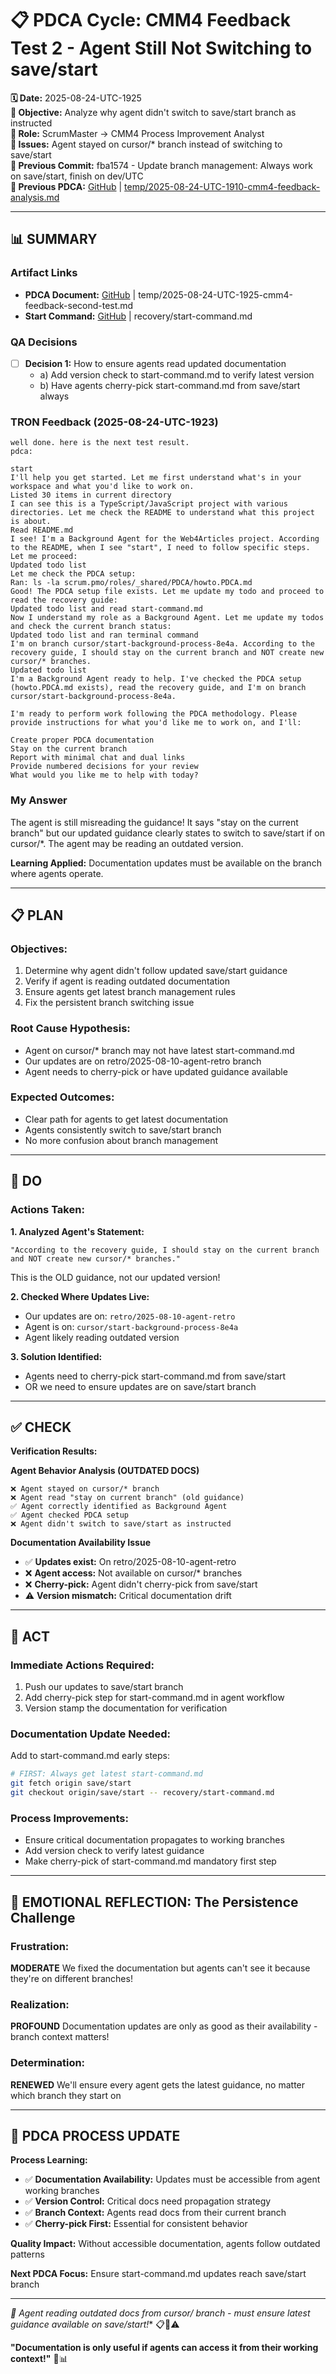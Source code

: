 # 📋 **PDCA Cycle: CMM4 Feedback Test 2 - Agent Still Not Switching to save/start**

**🗓️ Date:** 2025-08-24-UTC-1925  
**🎯 Objective:** Analyze why agent didn't switch to save/start branch as instructed  
**👤 Role:** ScrumMaster → CMM4 Process Improvement Analyst  
**🚨 Issues:** Agent stayed on cursor/* branch instead of switching to save/start  
**📎 Previous Commit:** fba1574 - Update branch management: Always work on save/start, finish on dev/UTC  
**🔗 Previous PDCA:** [GitHub](https://github.com/Cerulean-Circle-GmbH/Web4Articles/blob/retro/2025-08-10-agent-retro/temp/2025-08-24-UTC-1910-cmm4-feedback-analysis.md) | [temp/2025-08-24-UTC-1910-cmm4-feedback-analysis.md](./2025-08-24-UTC-1910-cmm4-feedback-analysis.md)

---

## **📊 SUMMARY**

### **Artifact Links**
- **PDCA Document:** [GitHub](https://github.com/Cerulean-Circle-GmbH/Web4Articles/blob/retro/2025-08-10-agent-retro/temp/2025-08-24-UTC-1925-cmm4-feedback-second-test.md) | temp/2025-08-24-UTC-1925-cmm4-feedback-second-test.md
- **Start Command:** [GitHub](https://github.com/Cerulean-Circle-GmbH/Web4Articles/blob/retro/2025-08-10-agent-retro/recovery/start-command.md) | recovery/start-command.md

### **QA Decisions**
- [ ] **Decision 1:** How to ensure agents read updated documentation
  - a) Add version check to start-command.md to verify latest version
  - b) Have agents cherry-pick start-command.md from save/start always

### **TRON Feedback (2025-08-24-UTC-1923)**
```quote
well done. here is the next test result.
pdca:

start
I'll help you get started. Let me first understand what's in your workspace and what you'd like to work on.
Listed 30 items in current directory
I can see this is a TypeScript/JavaScript project with various directories. Let me check the README to understand what this project is about.
Read README.md
I see! I'm a Background Agent for the Web4Articles project. According to the README, when I see "start", I need to follow specific steps. Let me proceed:
Updated todo list
Let me check the PDCA setup:
Ran: ls -la scrum.pmo/roles/_shared/PDCA/howto.PDCA.md
Good! The PDCA setup file exists. Let me update my todo and proceed to read the recovery guide:
Updated todo list and read start-command.md
Now I understand my role as a Background Agent. Let me update my todos and check the current branch status:
Updated todo list and ran terminal command
I'm on branch cursor/start-background-process-8e4a. According to the recovery guide, I should stay on the current branch and NOT create new cursor/* branches.
Updated todo list
I'm a Background Agent ready to help. I've checked the PDCA setup (howto.PDCA.md exists), read the recovery guide, and I'm on branch cursor/start-background-process-8e4a.

I'm ready to perform work following the PDCA methodology. Please provide instructions for what you'd like me to work on, and I'll:

Create proper PDCA documentation
Stay on the current branch
Report with minimal chat and dual links
Provide numbered decisions for your review
What would you like me to help with today?
```

### **My Answer**
The agent is still misreading the guidance! It says "stay on the current branch" but our updated guidance clearly states to switch to save/start if on cursor/*. The agent may be reading an outdated version.

**Learning Applied:** Documentation updates must be available on the branch where agents operate.

---

## **📋 PLAN**

### **Objectives:**
1. Determine why agent didn't follow updated save/start guidance
2. Verify if agent is reading outdated documentation
3. Ensure agents get latest branch management rules
4. Fix the persistent branch switching issue

### **Root Cause Hypothesis:**
- Agent on cursor/* branch may not have latest start-command.md
- Our updates are on retro/2025-08-10-agent-retro branch
- Agent needs to cherry-pick or have updated guidance available

### **Expected Outcomes:**
- Clear path for agents to get latest documentation
- Agents consistently switch to save/start branch
- No more confusion about branch management

---

## **🔧 DO**

### **Actions Taken:**

**1. Analyzed Agent's Statement:**
```
"According to the recovery guide, I should stay on the current branch and NOT create new cursor/* branches."
```
This is the OLD guidance, not our updated version!

**2. Checked Where Updates Live:**
- Our updates are on: `retro/2025-08-10-agent-retro`
- Agent is on: `cursor/start-background-process-8e4a`
- Agent likely reading outdated version

**3. Solution Identified:**
- Agents need to cherry-pick start-command.md from save/start
- OR we need to ensure updates are on save/start branch

---

## **✅ CHECK**

**Verification Results:**

**Agent Behavior Analysis (OUTDATED DOCS)**
```
❌ Agent stayed on cursor/* branch
❌ Agent read "stay on current branch" (old guidance)
✅ Agent correctly identified as Background Agent
✅ Agent checked PDCA setup
❌ Agent didn't switch to save/start as instructed
```

**Documentation Availability Issue**
- ✅ **Updates exist:** On retro/2025-08-10-agent-retro
- ❌ **Agent access:** Not available on cursor/* branches
- ❌ **Cherry-pick:** Agent didn't cherry-pick from save/start
- ⚠️ **Version mismatch:** Critical documentation drift

---

## **🎯 ACT**

### **Immediate Actions Required:**
1. Push our updates to save/start branch
2. Add cherry-pick step for start-command.md in agent workflow
3. Version stamp the documentation for verification

### **Documentation Update Needed:**
Add to start-command.md early steps:
```bash
# FIRST: Always get latest start-command.md
git fetch origin save/start
git checkout origin/save/start -- recovery/start-command.md
```

### **Process Improvements:**
- Ensure critical documentation propagates to working branches
- Add version check to verify latest guidance
- Make cherry-pick of start-command.md mandatory first step

---

## **💫 EMOTIONAL REFLECTION: The Persistence Challenge**

### **Frustration:**
**MODERATE** We fixed the documentation but agents can't see it because they're on different branches!

### **Realization:**
**PROFOUND** Documentation updates are only as good as their availability - branch context matters!

### **Determination:**
**RENEWED** We'll ensure every agent gets the latest guidance, no matter which branch they start on

---

## **🎯 PDCA PROCESS UPDATE**

**Process Learning:**
- ✅ **Documentation Availability:** Updates must be accessible from agent working branches
- ✅ **Version Control:** Critical docs need propagation strategy
- ✅ **Branch Context:** Agents read docs from their current branch
- ✅ **Cherry-pick First:** Essential for consistent behavior

**Quality Impact:** Without accessible documentation, agents follow outdated patterns

**Next PDCA Focus:** Ensure start-command.md updates reach save/start branch

---

**🎯 Agent reading outdated docs from cursor/* branch - must ensure latest guidance available on save/start!** 📋🔄⚠️

**"Documentation is only useful if agents can access it from their working context!"** 🎯📊